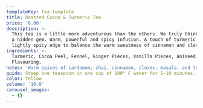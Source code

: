 ```yaml
---
templateKey: tea.template
title: Roasted Cocoa & Turmeric Tea
price: '6.00'
description: >-
  This tea is a little more adventurous than the others. We truly think this is
  a hidden gem. Warm, powerful and spicy infusion. A touch of turmeric adds a
  lightly spicy edge to balance the warm sweetness of cinnamon and cloves.
ingredients: >-
  Turmeric, Cocoa Peel, Fennel, Ginger Pieces, Vanilla Pieces, Aniseed, Natural
  Flavouring.
notes: 'Warm spices of cardamom, chai, cinnamon, cloves, masala, and turmeric.'
guide: Steep one teaspoon in one cup of 100° C water for 5-10 minutes.
color: Yellow
volume: '10.0'
carousel_images:
  - {}
---
```


